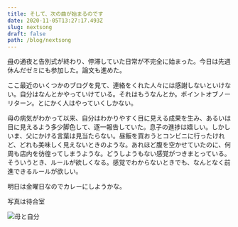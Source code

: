 ```yaml
---
title: そして、次の曲が始まるのです
date: 2020-11-05T13:27:17.493Z
slug: nextsong
draft: false
path: /blog/nextsong
---
```

[母](https://khosoda.net/blog/20201028)の通夜と告別式が終わり、停滞していた日常が不完全に始まった。今日は先週休んだゼミにも参加した。論文も進めた。

ここ最近のいくつかのブログを見て、連絡をくれた人々には感謝しないといけない。自分はなんとかやっていけている。それはもうなんとか。ポイントオブノーリターン。とにかく人はやっていくしかない。

母の病気がわかって以来、自分はわかりやすく目に見える成果を生み、あるいは目に見えるよう多少脚色して、逐一報告していた。息子の進捗は嬉しい。しかしいま、父にかける言葉は見当たらない。昼飯を買おうとコンビニに行ったけれど、どれも美味しく見えないときのような。あれほど腹を空かせていたのに、何周も店内を彷徨ってしまうような。どうしようもない感覚がつきまとっている。そういうとき、ルールが欲しくなる。感覚でわからないときでも、なんとなく前進できるルールが欲しい。

明日は金曜日なのでカレーにしようかな。

写真は待合室

![母と自分](../images/img_4516のコピー.jpg "母と自分")